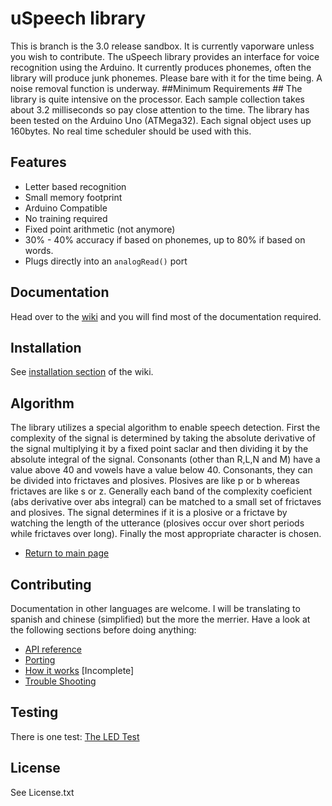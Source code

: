 uSpeech library
==============
This  is branch is the 3.0 release sandbox. It is currently vaporware unless you wish to contribute.
The uSpeech library provides an interface for voice recognition using the Arduino. It currently produces phonemes, often the library will produce junk phonemes. Please bare with it for the time being. A noise removal function is underway.
##Minimum Requirements ##
The library is quite intensive on the processor. Each sample collection takes about 3.2 milliseconds so pay close attention to the time. The library has been tested on the Arduino Uno (ATMega32). Each signal object uses up 160bytes. No real time scheduler should be used with this.

## Features ##
 - Letter based recognition
 - Small memory footprint
 - Arduino Compatible
 - No training required
 - Fixed point arithmetic (not anymore)
 - 30% - 40% accuracy if based on phonemes, up to 80% if based on words.
 - Plugs directly into an ``analogRead()`` port

## Documentation ##

Head over to the [wiki](https://github.com/arjo129/uSpeech/wiki) and you will find most of the documentation required.

## Installation ##
See [installation section](https://github.com/arjo129/uSpeech/wiki/Installation) of the wiki.

## Algorithm ##
The library utilizes a special algorithm to enable speech detection. First the complexity of the signal is determined by taking
the absolute derivative of the signal multiplying it by a fixed point saclar and then dividing it by the absolute integral of the signal.
Consonants (other than R,L,N and M) have a value above 40 and vowels have a value below 40. Consonants, they can be divided into frictaves and plosives. Plosives are like p or b whereas frictaves are like
s or z. Generally each band of the complexity coeficient (abs derivative over abs integral) can be matched to a small set of frictaves
and plosives. The signal determines if it is a plosive or a frictave by watching the length of the utterance (plosives occur over short periods while frictaves over long).
Finally the most appropriate character is chosen.

- [Return to main page](http://arjo129.github.com)

## Contributing ##
Documentation in other languages are welcome. I will be translating to spanish and chinese (simplified) but the more the merrier. Have a look at the following sections before doing anything:
- [API reference](https://github.com/arjo129/uSpeech/wiki/API-reference)
- [Porting](https://github.com/arjo129/uSpeech/wiki/Porting)
- [How it works](https://github.com/arjo129/uSpeech/wiki/How-%C2%B5Speech-Detects-Phonemes) [Incomplete]
- [Trouble Shooting](https://github.com/arjo129/uSpeech/wiki/Trouble-shooting)

## Testing ##
There is one test: [The LED Test](https://github.com/arjo129/uSpeech/wiki/Voice-controlled-LED)

## License ##
See License.txt
